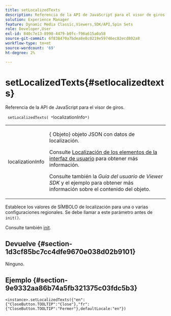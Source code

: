 ```yaml
---
title: setLocalizedTexts
description: Referencia de la API de JavaScript para el visor de giros.
solution: Experience Manager
feature: Dynamic Media Classic,Viewers,SDK/API,Spin Sets
role: Developer,User
exl-id: 840c7e13-8998-4479-b0fc-f96a615a0a58
source-git-commit: 6f838470a7bdea8e8c0219e59746ec82ecd802a8
workflow-type: tm+mt
source-wordcount: '69'
ht-degree: 2%

---
```


# setLocalizedTexts{#setlocalizedtexts}

Referencia de la API de JavaScript para el visor de giros.

` setLocalizedTexts( *`localizationInfo`*)`

<table id="table_896DFF34A68A403DB93A6D597461A573"> 
 <tbody> 
  <tr> 
   <td colname="col1"> <p> <span class="codeph"> <span class="varname"> localizationInfo</span> </span> </p> </td> 
   <td colname="col2"> <p> {<span class="codeph"> Objeto</span>} objeto JSON con datos de localización. </p> <p>Consulte <a href="../../../c-html5-s7-aem-asset-viewers/c-html5-spin-viewer-about/c-html5-spin-viewer-localization.md#concept-e35c15c9e82648328806cdc6aa255d98" format="dita" scope="local"> Localización de los elementos de la interfaz de usuario</a> para obtener más información. </p> <p>Consulte también la <i>Guía del usuario de Viewer SDK</i> y el ejemplo para obtener más información sobre el contenido del objeto. </p> </td> 
  </tr> 
 </tbody> 
</table>

Establece los valores de SÍMBOLO de localización para una o varias configuraciones regionales. Se debe llamar a este parámetro antes de `init()`.

Consulte también [init](../../../c-html5-s7-aem-asset-viewers/c-html5-spin-viewer-about/c-html5-spin-viewer-javascriptapiref/r-html5-spin-viewer-javascriptapiref-init.md#reference-bb4428c155e541b79797f96e17c068ae).

## Devuelve {#section-1d3cf85bc7cc4dfe9670e038d02b9101}

Ninguno.

## Ejemplo {#section-9e9332aa86b74a5fb321375c03fdc5b3}

```
<instance>.setLocalizedTexts({"en":{"CloseButton.TOOLTIP":"Close"},"fr":{"CloseButton.TOOLTIP":"Fermer"},defaultLocale:"en"})
```
